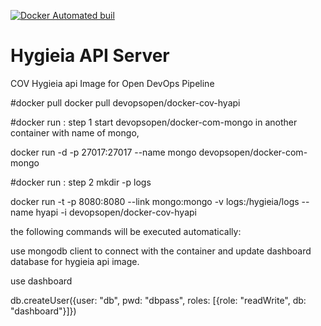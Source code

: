 [![Docker Automated buil](https://img.shields.io/docker/automated/jrottenberg/ffmpeg.svg?maxAge=2592000)](https://hub.docker.com/r/devopsopen/docker-cov-hyapi/)

# Hygieia API Server
COV Hygieia api Image for Open DevOps Pipeline

#docker pull
docker pull devopsopen/docker-cov-hyapi

#docker run : step 1
start devopsopen/docker-com-mongo in another container with name of mongo,

docker run -d -p 27017:27017 --name mongo devopsopen/docker-com-mongo

#docker run : step 2
mkdir -p logs

docker run -t -p 8080:8080 --link mongo:mongo -v logs:/hygieia/logs --name hyapi -i devopsopen/docker-cov-hyapi

the following commands will be executed automatically:

use mongodb client to connect with the container and update dashboard database for hygieia api image.

 use dashboard
 
 db.createUser({user: "db", pwd: "dbpass", roles: [{role: "readWrite", db: "dashboard"}]})
